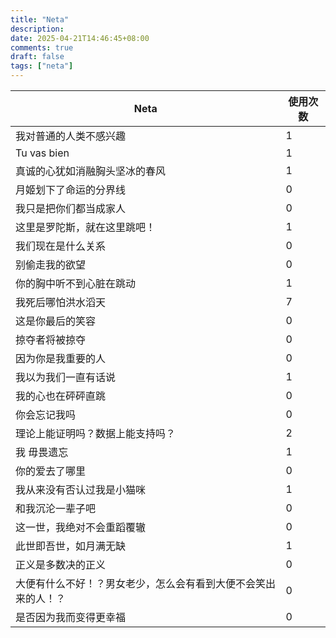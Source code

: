 ```yaml
---
title: "Neta"
description: 
date: 2025-04-21T14:46:45+08:00
comments: true
draft: false
tags: ["neta"]
---
```

| Neta                              | 使用次数 |
|-----------------------------------|----------|
| 我对普通的人类不感兴趣           | 1        |
| Tu vas bien                      | 1        |
| 真诚的心犹如消融胸头坚冰的春风   | 1        |
| 月姬划下了命运的分界线           | 0        |
| 我只是把你们都当成家人           | 0        |
| 这里是罗陀斯，就在这里跳吧！           | 1        |
| 我们现在是什么关系           | 0        |
| 别偷走我的欲望           | 0        |
| 你的胸中听不到心脏在跳动           | 1        |
| 我死后哪怕洪水滔天           | 7        |
| 这是你最后的笑容          | 0        |
| 掠夺者将被掠夺          | 0        |
| 因为你是我重要的人          | 0        |
| 我以为我们一直有话说          | 1        |
| 我的心也在砰砰直跳          | 0        |
| 你会忘记我吗          | 0        |
| 理论上能证明吗？数据上能支持吗？          | 2        |
| 我 毋畏遗忘          | 1        |
| 你的爱去了哪里          | 0        |
| 我从来没有否认过我是小猫咪          | 1        |
| 和我沉沦一辈子吧          | 0        |
| 这一世，我绝对不会重蹈覆辙          | 0        |
| 此世即吾世，如月满无缺          | 1        |
| 正义是多数决的正义          | 0        |
| 大便有什么不好！？男女老少，怎么会有看到大便不会笑出来的人！？          | 0        |
| 是否因为我而变得更幸福          | 0        |
